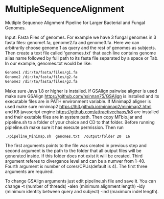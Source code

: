 # MultipleSequenceAlignment
Mutliple Sequence Alignment Pipeline for Larger Bacterial and Fungal Genomes. 

Input: Fasta Files of genomes. For example we have 3 fungal genomes in 3 fasta files: genome1.fa, genome2.fa and genome3.fa. Here we can arbitrarily choose genome 1 as query and the rest of genomes as subjects. Then create a text file called 'genomes.txt' that each line contains genome alias name followed by full path to its fasta file separated by a space or Tab. In our example, genomes.txt would be like:
```bash
Genome1 /dir/to/fasta/files/g1.fa
Genome2 /dir/to/fasta/files/g2.fa
Genome3 /dir/to/fasta/files/g3.fa
```
Make sure Java 1.8 or higher is installed. If GSAlign pairwise aligner is used make sure GSAlign https://github.com/hsinnan75/GSAlign is installed and its executable files are in PATH environment variable. If Minimap2 aligner is used make sure minimap2 https://lh3.github.io/minimap2/minimap2.html and K8 javascript engine https://github.com/attractivechaos/k8 are installed and their exutable files are in system path.
Then copy MFbio.jar and pipeline.sh to a folder of your choice and CD to that folder. Before running pipleline.sh make sure it has execute permission. Then run

```bash
./pipeline_Minimap.sh  genomes.txt  /output/folder 20  16
```
The first arguments points to the file was created in previous step and second argument is the path to the folder that all output files will be generated inside.
If this folder does not exist it will be created. Third argument referes to divergance level and can be a numver from 1-40. Fourth argument is number of cores/CPUs(default is 4). The first three arguments are required. 

To change GSAlign arguments just edit pipeline.sh file and save it. You can change -t (number of threads) -alen (minimum alignment length) -idy (minimum identity between query and subject) -ind (maximum indel length).





